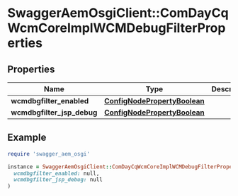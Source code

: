 # SwaggerAemOsgiClient::ComDayCqWcmCoreImplWCMDebugFilterProperties

## Properties

| Name | Type | Description | Notes |
| ---- | ---- | ----------- | ----- |
| **wcmdbgfilter_enabled** | [**ConfigNodePropertyBoolean**](ConfigNodePropertyBoolean.md) |  | [optional] |
| **wcmdbgfilter_jsp_debug** | [**ConfigNodePropertyBoolean**](ConfigNodePropertyBoolean.md) |  | [optional] |

## Example

```ruby
require 'swagger_aem_osgi'

instance = SwaggerAemOsgiClient::ComDayCqWcmCoreImplWCMDebugFilterProperties.new(
  wcmdbgfilter_enabled: null,
  wcmdbgfilter_jsp_debug: null
)
```

